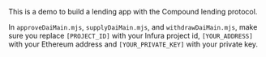 This is a demo to build a lending app with the Compound lending protocol.

In `approveDaiMain.mjs`, `supplyDaiMain.mjs`, and `withdrawDaiMain.mjs`, make sure you replace `[PROJECT_ID]` with your Infura project id, `[YOUR_ADDRESS]` with your Ethereum address and `[YOUR_PRIVATE_KEY]` with your private key.
